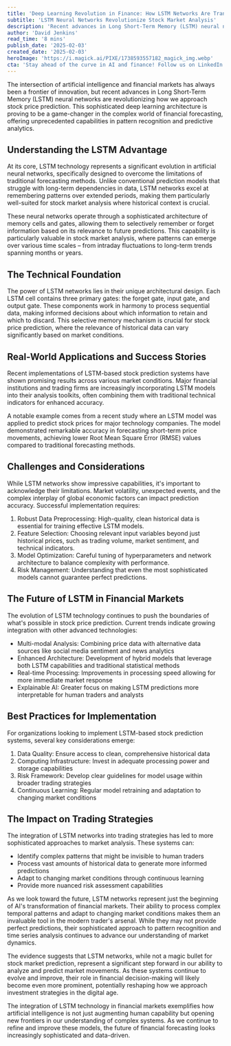 ```yaml
---
title: 'Deep Learning Revolution in Finance: How LSTM Networks Are Transforming Stock Price Prediction'
subtitle: 'LSTM Neural Networks Revolutionize Stock Market Analysis'
description: 'Recent advances in Long Short-Term Memory (LSTM) neural networks are revolutionizing stock price prediction. These sophisticated deep learning architectures offer unprecedented capabilities in pattern recognition and predictive analytics, making them particularly valuable for financial forecasting. Learn how LSTM networks are transforming the landscape of market analysis and trading strategies.'
author: 'David Jenkins'
read_time: '8 mins'
publish_date: '2025-02-03'
created_date: '2025-02-03'
heroImage: 'https://i.magick.ai/PIXE/1738593557182_magick_img.webp'
cta: 'Stay ahead of the curve in AI and finance! Follow us on LinkedIn for daily insights on the latest developments in LSTM technology and algorithmic trading strategies.'
---
```


The intersection of artificial intelligence and financial markets has always been a frontier of innovation, but recent advances in Long Short-Term Memory (LSTM) neural networks are revolutionizing how we approach stock price prediction. This sophisticated deep learning architecture is proving to be a game-changer in the complex world of financial forecasting, offering unprecedented capabilities in pattern recognition and predictive analytics.

## Understanding the LSTM Advantage

At its core, LSTM technology represents a significant evolution in artificial neural networks, specifically designed to overcome the limitations of traditional forecasting methods. Unlike conventional prediction models that struggle with long-term dependencies in data, LSTM networks excel at remembering patterns over extended periods, making them particularly well-suited for stock market analysis where historical context is crucial.

These neural networks operate through a sophisticated architecture of memory cells and gates, allowing them to selectively remember or forget information based on its relevance to future predictions. This capability is particularly valuable in stock market analysis, where patterns can emerge over various time scales – from intraday fluctuations to long-term trends spanning months or years.

## The Technical Foundation

The power of LSTM networks lies in their unique architectural design. Each LSTM cell contains three primary gates: the forget gate, input gate, and output gate. These components work in harmony to process sequential data, making informed decisions about which information to retain and which to discard. This selective memory mechanism is crucial for stock price prediction, where the relevance of historical data can vary significantly based on market conditions.

## Real-World Applications and Success Stories

Recent implementations of LSTM-based stock prediction systems have shown promising results across various market conditions. Major financial institutions and trading firms are increasingly incorporating LSTM models into their analysis toolkits, often combining them with traditional technical indicators for enhanced accuracy.

A notable example comes from a recent study where an LSTM model was applied to predict stock prices for major technology companies. The model demonstrated remarkable accuracy in forecasting short-term price movements, achieving lower Root Mean Square Error (RMSE) values compared to traditional forecasting methods.

## Challenges and Considerations

While LSTM networks show impressive capabilities, it's important to acknowledge their limitations. Market volatility, unexpected events, and the complex interplay of global economic factors can impact prediction accuracy. Successful implementation requires:

1. Robust Data Preprocessing: High-quality, clean historical data is essential for training effective LSTM models.
2. Feature Selection: Choosing relevant input variables beyond just historical prices, such as trading volume, market sentiment, and technical indicators.
3. Model Optimization: Careful tuning of hyperparameters and network architecture to balance complexity with performance.
4. Risk Management: Understanding that even the most sophisticated models cannot guarantee perfect predictions.

## The Future of LSTM in Financial Markets

The evolution of LSTM technology continues to push the boundaries of what's possible in stock price prediction. Current trends indicate growing integration with other advanced technologies:

- Multi-modal Analysis: Combining price data with alternative data sources like social media sentiment and news analytics
- Enhanced Architecture: Development of hybrid models that leverage both LSTM capabilities and traditional statistical methods
- Real-time Processing: Improvements in processing speed allowing for more immediate market response
- Explainable AI: Greater focus on making LSTM predictions more interpretable for human traders and analysts

## Best Practices for Implementation

For organizations looking to implement LSTM-based stock prediction systems, several key considerations emerge:

1. Data Quality: Ensure access to clean, comprehensive historical data
2. Computing Infrastructure: Invest in adequate processing power and storage capabilities
3. Risk Framework: Develop clear guidelines for model usage within broader trading strategies
4. Continuous Learning: Regular model retraining and adaptation to changing market conditions

## The Impact on Trading Strategies

The integration of LSTM networks into trading strategies has led to more sophisticated approaches to market analysis. These systems can:

- Identify complex patterns that might be invisible to human traders
- Process vast amounts of historical data to generate more informed predictions
- Adapt to changing market conditions through continuous learning
- Provide more nuanced risk assessment capabilities

As we look toward the future, LSTM networks represent just the beginning of AI's transformation of financial markets. Their ability to process complex temporal patterns and adapt to changing market conditions makes them an invaluable tool in the modern trader's arsenal. While they may not provide perfect predictions, their sophisticated approach to pattern recognition and time series analysis continues to advance our understanding of market dynamics.

The evidence suggests that LSTM networks, while not a magic bullet for stock market prediction, represent a significant step forward in our ability to analyze and predict market movements. As these systems continue to evolve and improve, their role in financial decision-making will likely become even more prominent, potentially reshaping how we approach investment strategies in the digital age.

The integration of LSTM technology in financial markets exemplifies how artificial intelligence is not just augmenting human capability but opening new frontiers in our understanding of complex systems. As we continue to refine and improve these models, the future of financial forecasting looks increasingly sophisticated and data-driven.